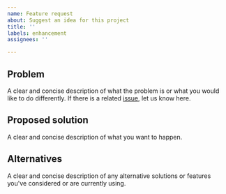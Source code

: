 ```yaml
---
name: Feature request
about: Suggest an idea for this project
title: ''
labels: enhancement
assignees: ''

---
```


## Problem
A clear and concise description of what the problem is or what you would like
to do differently. If there is a related
[issue](https://github.com/LastTalon/Roads/issues), let us know here.

## Proposed solution
A clear and concise description of what you want to happen.

## Alternatives
A clear and concise description of any alternative solutions or features
you've considered or are currently using.
